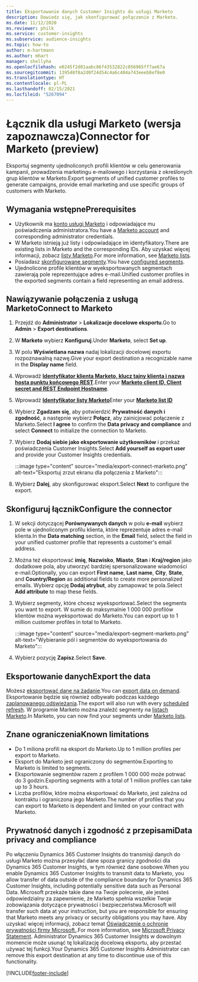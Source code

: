 ```yaml
---
title: Eksportowanie danych Customer Insights do usługi Marketo
description: Dowiedz się, jak skonfigurować połączenie z Marketo.
ms.date: 11/12/2020
ms.reviewer: philk
ms.service: customer-insights
ms.subservice: audience-insights
ms.topic: how-to
author: m-hartmann
ms.author: mhart
manager: shellyha
ms.openlocfilehash: e0245f2d01aabc86f43532822c056965ff7ae67a
ms.sourcegitcommit: 139548f8a2d0f24d54c4a6c404a743eeeb8ef8e0
ms.translationtype: HT
ms.contentlocale: pl-PL
ms.lasthandoff: 02/15/2021
ms.locfileid: "5267094"
---
```

# <a name="connector-for-marketo-preview"></a><span data-ttu-id="b87aa-103">Łącznik dla usługi Marketo (wersja zapoznawcza)</span><span class="sxs-lookup"><span data-stu-id="b87aa-103">Connector for Marketo (preview)</span></span>

<span data-ttu-id="b87aa-104">Eksportuj segmenty ujednoliconych profili klientów w celu generowania kampanii, prowadzenia marketingu e-mailowego i korzystania z określonych grup klientów w Marketo.</span><span class="sxs-lookup"><span data-stu-id="b87aa-104">Export segments of unified customer profiles to generate campaigns, provide email marketing and use specific groups of customers with Marketo.</span></span>

## <a name="prerequisites"></a><span data-ttu-id="b87aa-105">Wymagania wstępne</span><span class="sxs-lookup"><span data-stu-id="b87aa-105">Prerequisites</span></span>

-   <span data-ttu-id="b87aa-106">Użytkownik ma [konto usługi Marketo](https://login.marketo.com/) i odpowiadające mu poświadczenia administratora.</span><span class="sxs-lookup"><span data-stu-id="b87aa-106">You have a [Marketo account](https://login.marketo.com/) and corresponding administrator credentials.</span></span>
-   <span data-ttu-id="b87aa-107">W Marketo istnieją już listy i odpowiadające im identyfikatory.</span><span class="sxs-lookup"><span data-stu-id="b87aa-107">There are existing lists in Marketo and the corresponding IDs.</span></span> <span data-ttu-id="b87aa-108">Aby uzyskać więcej informacji, zobacz [listy Marketo](https://docs.marketo.com/display/public/DOCS/Understanding+Static+Lists).</span><span class="sxs-lookup"><span data-stu-id="b87aa-108">For more information, see [Marketo lists](https://docs.marketo.com/display/public/DOCS/Understanding+Static+Lists).</span></span>
-   <span data-ttu-id="b87aa-109">Posiadasz [skonfigurowane segmenty](segments.md).</span><span class="sxs-lookup"><span data-stu-id="b87aa-109">You have [configured segments](segments.md).</span></span>
-   <span data-ttu-id="b87aa-110">Ujednolicone profile klientów w wyeksportowanych segmentach zawierają pole reprezentujące adres e-mail.</span><span class="sxs-lookup"><span data-stu-id="b87aa-110">Unified customer profiles in the exported segments contain a field representing an email address.</span></span>

## <a name="connect-to-marketo"></a><span data-ttu-id="b87aa-111">Nawiązywanie połączenia z usługą Marketo</span><span class="sxs-lookup"><span data-stu-id="b87aa-111">Connect to Marketo</span></span>

1. <span data-ttu-id="b87aa-112">Przejdź do **Administrator** > **Lokalizacje docelowe eksportu**.</span><span class="sxs-lookup"><span data-stu-id="b87aa-112">Go to **Admin** > **Export destinations**.</span></span>

1. <span data-ttu-id="b87aa-113">W **Marketo** wybierz **Konfiguruj**.</span><span class="sxs-lookup"><span data-stu-id="b87aa-113">Under **Marketo**, select **Set up**.</span></span>

1. <span data-ttu-id="b87aa-114">W polu **Wyświetlana nazwa** nadaj lokalizacji docelowej exportu rozpoznawalną nazwę.</span><span class="sxs-lookup"><span data-stu-id="b87aa-114">Give your export destination a recognizable name in the **Display name** field.</span></span>

1. <span data-ttu-id="b87aa-115">Wprowadź **[Identyfikator klienta Marketo, klucz tajny klienta i nazwa hosta punktu końcowego REST](https://developers.marketo.com/rest-api/authentication/)**.</span><span class="sxs-lookup"><span data-stu-id="b87aa-115">Enter your **[Marketo client ID, Client secret and REST Endpoint Hostname](https://developers.marketo.com/rest-api/authentication/)**.</span></span>

1. <span data-ttu-id="b87aa-116">Wprowadź **[Identyfikator listy Marketo](https://docs.marketo.com/display/public/DOCS/Understanding+Static+Lists)**</span><span class="sxs-lookup"><span data-stu-id="b87aa-116">Enter your **[Marketo list ID](https://docs.marketo.com/display/public/DOCS/Understanding+Static+Lists)**</span></span> 

1. <span data-ttu-id="b87aa-117">Wybierz **Zgadzam się**, aby potwierdzić **Prywatność danych i zgodność**, a następnie wybierz **Połącz**, aby zainicjować połączenie z Marketo.</span><span class="sxs-lookup"><span data-stu-id="b87aa-117">Select **I agree** to confirm the **Data privacy and compliance** and select **Connect** to initialize the connection to Marketo.</span></span>

1. <span data-ttu-id="b87aa-118">Wybierz **Dodaj siebie jako eksportowanie użytkowników** i przekaż poświadczenia Customer Insights.</span><span class="sxs-lookup"><span data-stu-id="b87aa-118">Select **Add yourself as export user** and provide your Customer Insights credentials.</span></span>

   :::image type="content" source="media/export-connect-marketo.png" alt-text="Eksportuj zrzut ekranu dla połączenia z Marketo":::

1. <span data-ttu-id="b87aa-120">Wybierz **Dalej**, aby skonfigurować eksport.</span><span class="sxs-lookup"><span data-stu-id="b87aa-120">Select **Next** to configure the export.</span></span>

## <a name="configure-the-connector"></a><span data-ttu-id="b87aa-121">Skonfiguruj łącznik</span><span class="sxs-lookup"><span data-stu-id="b87aa-121">Configure the connector</span></span>

1. <span data-ttu-id="b87aa-122">W sekcji dotyczącej **Porównywanych danych** w polu **e-mail** wybierz pole w ujednoliconym profilu klienta, które reprezentuje adres e-mail klienta.</span><span class="sxs-lookup"><span data-stu-id="b87aa-122">In the **Data matching** section, in the **Email** field, select the field in your unified customer profile that represents a customer's email address.</span></span> 

1. <span data-ttu-id="b87aa-123">Można też eksportować **imię**, **Nazwisko**, **Miasto**, **Stan** i **Kraj/region** jako dodatkowe pola, aby utworzyć bardziej spersonalizowane wiadomości e-mail.</span><span class="sxs-lookup"><span data-stu-id="b87aa-123">Optionally, you can export **First name**, **Last name**, **City**, **State**, and **Country/Region**  as additional fields to create more personalized emails.</span></span> <span data-ttu-id="b87aa-124">Wybierz opcję **Dodaj atrybut**, aby zamapować te pola.</span><span class="sxs-lookup"><span data-stu-id="b87aa-124">Select **Add attribute** to map these fields.</span></span>

1. <span data-ttu-id="b87aa-125">Wybierz segmenty, które chcesz wyeksportować.</span><span class="sxs-lookup"><span data-stu-id="b87aa-125">Select the segments you want to export.</span></span> <span data-ttu-id="b87aa-126">W sumie do maksymalnie 1 000 000 profilów klientów można wyeksportować do Marketo.</span><span class="sxs-lookup"><span data-stu-id="b87aa-126">You can export up to 1 million customer profiles in total to Marketo.</span></span>

   :::image type="content" source="media/export-segment-marketo.png" alt-text="Wybieranie pól i segmentów do wyeksportowania do Marketo":::

1. <span data-ttu-id="b87aa-128">Wybierz pozycję **Zapisz**.</span><span class="sxs-lookup"><span data-stu-id="b87aa-128">Select **Save**.</span></span>

## <a name="export-the-data"></a><span data-ttu-id="b87aa-129">Eksportowanie danych</span><span class="sxs-lookup"><span data-stu-id="b87aa-129">Export the data</span></span>

<span data-ttu-id="b87aa-130">Możesz [eksportować dane na żądanie](export-destinations.md).</span><span class="sxs-lookup"><span data-stu-id="b87aa-130">You can [export data on demand](export-destinations.md).</span></span> <span data-ttu-id="b87aa-131">Eksportowanie będzie się również odbywało podczas każdego [zaplanowanego odświeżania](system.md#schedule-tab).</span><span class="sxs-lookup"><span data-stu-id="b87aa-131">The export will also run with every [scheduled refresh](system.md#schedule-tab).</span></span> <span data-ttu-id="b87aa-132">W programie Marketo można znaleźć segmenty na [listach Marketo](ttps://docs.marketo.com/display/public/DOCS/Understanding+Static+Lists).</span><span class="sxs-lookup"><span data-stu-id="b87aa-132">In Marketo, you can now find your segments under [Marketo lists](ttps://docs.marketo.com/display/public/DOCS/Understanding+Static+Lists).</span></span>

## <a name="known-limitations"></a><span data-ttu-id="b87aa-133">Znane ograniczenia</span><span class="sxs-lookup"><span data-stu-id="b87aa-133">Known limitations</span></span>

- <span data-ttu-id="b87aa-134">Do 1 miliona profili na eksport do Marketo.</span><span class="sxs-lookup"><span data-stu-id="b87aa-134">Up to 1 million profiles per export to Marketo.</span></span>
- <span data-ttu-id="b87aa-135">Eksport do Marketo jest ograniczony do segmentów.</span><span class="sxs-lookup"><span data-stu-id="b87aa-135">Exporting to Marketo is limited to segments.</span></span>
- <span data-ttu-id="b87aa-136">Eksportowanie segmentów razem z profilem 1 000 000 może potrwać do 3 godzin.</span><span class="sxs-lookup"><span data-stu-id="b87aa-136">Exporting segments with a total of 1 million profiles can take up to 3 hours.</span></span> 
- <span data-ttu-id="b87aa-137">Liczba profilów, które można eksportować do Marketo, jest zależna od kontraktu i ograniczona jego Marketo.</span><span class="sxs-lookup"><span data-stu-id="b87aa-137">The number of profiles that you can export to Marketo is dependent and limited on your contract with Marketo.</span></span>

## <a name="data-privacy-and-compliance"></a><span data-ttu-id="b87aa-138">Prywatność danych i zgodność z przepisami</span><span class="sxs-lookup"><span data-stu-id="b87aa-138">Data privacy and compliance</span></span>

<span data-ttu-id="b87aa-139">Po włączeniu Dynamics 365 Customer Insights do transmisji danych do usługi Marketo można przesyłać dane spoza granicy zgodności dla Dynamics 365 Customer Insights, w tym również dane osobowe.</span><span class="sxs-lookup"><span data-stu-id="b87aa-139">When you enable Dynamics 365 Customer Insights to transmit data to Marketo, you allow transfer of data outside of the compliance boundary for Dynamics 365 Customer Insights, including potentially sensitive data such as Personal Data.</span></span> <span data-ttu-id="b87aa-140">Microsoft przekaże takie dane na Twoje polecenie, ale jesteś odpowiedzialny za zapewnienie, że Marketo spełnia wszelkie Twoje zobowiązania dotyczące prywatności i bezpieczeństwa.</span><span class="sxs-lookup"><span data-stu-id="b87aa-140">Microsoft will transfer such data at your instruction, but you are responsible for ensuring that Marketo meets any privacy or security obligations you may have.</span></span> <span data-ttu-id="b87aa-141">Aby uzyskać więcej informacji, zobacz temat [Oświadczenie o ochronie prywatności firmy Microsoft.](https://go.microsoft.com/fwlink/?linkid=396732).</span><span class="sxs-lookup"><span data-stu-id="b87aa-141">For more information, see [Microsoft Privacy Statement](https://go.microsoft.com/fwlink/?linkid=396732).</span></span>
<span data-ttu-id="b87aa-142">Administrator Dynamics 365 Customer Insights w dowolnym momencie może usunąć tę lokalizację docelową eksportu, aby przestać używać tej funkcji.</span><span class="sxs-lookup"><span data-stu-id="b87aa-142">Your Dynamics 365 Customer Insights Administrator can remove this export destination at any time to discontinue use of this functionality.</span></span>


[!INCLUDE[footer-include](../includes/footer-banner.md)]